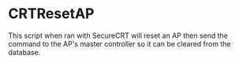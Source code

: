 # CRTResetAP
This script when ran with SecureCRT will reset an AP then send the command to the AP's master controller so it can be cleared from the database.
